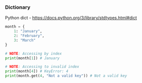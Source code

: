 ### Dictionary

Python dict - https://docs.python.org/3/library/stdtypes.html#dict

```python
month = {
    1: "January",
    2: "February",
    3: "March"
}

# NOTE: Accessing by index
print(month[1]) # January

# NOTE: Accessing to invalid index
print(month[4]) # KeyError: 4
print(month.get(4, "Not a valid key")) # Not a valid key
```